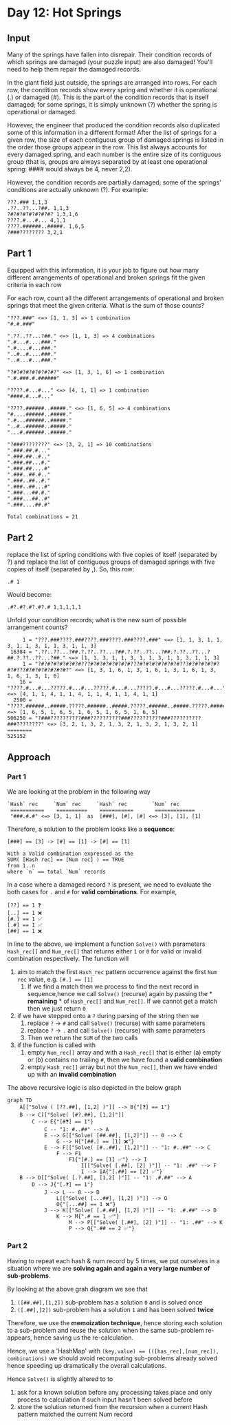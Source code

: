 # Day 12: Hot Springs

## Input
Many of the springs have fallen into disrepair. Their condition records of which springs are damaged (your puzzle input) are also damaged! You'll need to help them repair the damaged records.

In the giant field just outside, the springs are arranged into rows. For each row, the condition records show every spring and whether it is operational (.) or damaged (#). This is the part of the condition records that is itself damaged; for some springs, it is simply unknown (?) whether the spring is operational or damaged.

However, the engineer that produced the condition records also duplicated some of this information in a different format! After the list of springs for a given row, the size of each contiguous group of damaged springs is listed in the order those groups appear in the row. This list always accounts for every damaged spring, and each number is the entire size of its contiguous group (that is, groups are always separated by at least one operational spring: #### would always be 4, never 2,2).

However, the condition records are partially damaged; some of the springs' conditions are actually unknown (?). For example:
```
???.### 1,1,3
.??..??...?##. 1,1,3
?#?#?#?#?#?#?#? 1,3,1,6
????.#...#... 4,1,1
????.######..#####. 1,6,5
?###???????? 3,2,1
```
## Part 1
Equipped with this information, it is your job to figure out how many different arrangements of operational and broken springs fit the given criteria in each row

For each row, count all the different arrangements of operational and broken springs that meet the given criteria. What is the sum of those counts?
```
"???.###" <=> [1, 1, 3] => 1 combination
"#.#.###"

".??..??...?##." <=> [1, 1, 3] => 4 combinations
".#...#....###."
".#....#...###."
"..#..#....###."
"..#...#...###."

"?#?#?#?#?#?#?#?" <=> [1, 3, 1, 6] => 1 combination
".#.###.#.######"

"????.#...#..." <=> [4, 1, 1] => 1 combination
"####.#...#..."

"????.######..#####." <=> [1, 6, 5] => 4 combinations
"#....######..#####."
".#...######..#####."
"..#..######..#####."
"...#.######..#####."

"?###????????" <=> [3, 2, 1] => 10 combinations 
".###.##.#..."
".###.##..#.."
".###.##...#."
".###.##....#"
".###..##.#.."
".###..##..#."
".###..##...#"
".###...##.#."
".###...##..#"
".###....##.#"

Total combinations = 21
```
## Part 2
replace the list of spring conditions with five copies of itself (separated by ?) and replace the list of contiguous groups of damaged springs with five copies of itself (separated by ,).
So, this row:
```
.# 1
```
Would become:

```
.#?.#?.#?.#?.# 1,1,1,1,1
```
Unfold your condition records; what is the new sum of possible arrangement counts?

```
     1 = "???.###????.###????.###????.###????.###" <=> [1, 1, 3, 1, 1, 3, 1, 1, 3, 1, 1, 3, 1, 1, 3]
 16384 = ".??..??...?##.?.??..??...?##.?.??..??...?##.?.??..??...?##.?.??..??...?##." <=> [1, 1, 3, 1, 1, 3, 1, 1, 3, 1, 1, 3, 1, 1, 3]
     1 = "?#?#?#?#?#?#?#???#?#?#?#?#?#?#???#?#?#?#?#?#?#???#?#?#?#?#?#?#???#?#?#?#?#?#?#?" <=> [1, 3, 1, 6, 1, 3, 1, 6, 1, 3, 1, 6, 1, 3, 1, 6, 1, 3, 1, 6]
    16 = "????.#...#...?????.#...#...?????.#...#...?????.#...#...?????.#...#..." <=> [4, 1, 1, 4, 1, 1, 4, 1, 1, 4, 1, 1, 4, 1, 1]
  2500 = "????.######..#####.?????.######..#####.?????.######..#####.?????.######..#####.?????.######..#####." <=> [1, 6, 5, 1, 6, 5, 1, 6, 5, 1, 6, 5, 1, 6, 5]
506250 = "?###??????????###??????????###??????????###??????????###????????" <=> [3, 2, 1, 3, 2, 1, 3, 2, 1, 3, 2, 1, 3, 2, 1]
========
525152
```
## Approach
### Part 1
We are looking at the problem in the following way
```
`Hash` rec     `Num` rec     `Hash` rec        `Num` rec
 ===========    ==========    ===========       =============
 "###.#.#" <=> [3, 1, 1]  as  [###], [#], [#] <=> [3], [1], [1]
```
Therefore, a solution to the problem looks like a **sequence**:
```
[###] == [3] -> [#] == [1] -> [#] == [1]

With a Valid combination expressed as the
SUM( [Hash rec] == [Num rec] ) == TRUE 
from 1..n 
where `n` == total `Num` records
```
In a case where a damaged record `?` is present, we need to evaluate the both cases for `.` and `#` for **valid combinations**. For example,
```text
[??] == 1 ❓
[..] == 1 ❌
[#.] == 1 ✅
[.#] == 1 ✅
[##] == 1 ❌
```
In line to the above, we implement a function `Solve()` with parameters `Hash_rec[]` and `Num_rec[]` that returns either `1` or `0` for valid or invalid combination respectively.
The function will
1. aim to match the first `Hash_rec` pattern occurrence against the first `Num rec` value, e.g. `[#.] == [1]`
   1. If we find a match then we process to find the next record in sequence,hence we call `Solve()` (recurse) again by passing the * **remaining** * of `Hash_rec[]` and `Num_rec[]`. If we cannot get a match then we just return `0` 
2. if we have stepped onto a `?` during parsing of the string then we 
   1. replace `?` -> `#` and call `Solve()` (recurse) with same parameters
   2. replace `?` -> `.` and call `Solve()` (recurse) with same parameters
   3. Then we return the `SUM` of the two calls
3. if the function is called with 
   1. empty `Num_rec[]` array and with a `Hash_rec[]` that is either (a) empty or (b) contains no trailing `#`, then we have found a **valid combination**
   2. empty `Hash_rec[]` array but not the `Num_rec[]`, then we have ended up with an **invalid combination** 

The above recursive logic is also depicted in the below graph
```mermaid
graph TD
    A[["Solve ( [??.##], [1,2] )"]] --> B{"[❓] == 1"}
    B --> C[["Solve( [#?.##], [1,2]"]] 
        C --> E{"[#❓] == 1"} 
            C -- "1: #..##" --> A
            E --> G[["Solve( [##.##], [1,2]"]] -- 0 --> C
                G --> H{"[##.] == [1] ❌"}
            E --> F[["Solve( [#..##], [1,2]"]] -- "1: #..##" --> C
                F --> F1 
                    F1{"[#.] == [1] ✅"} --> I
                        I[["Solve( [.##], [2] )"]] -- "1: .##" --> F
                        I --> IA{"[.##] == [2] ✅"}
    B --> D[["Solve( [.?.##], [1,2] )"]] -- "1: .#.##" --> A
        D --> J{"[.❓] == 1"}
            J --> L -- 0 --> D 
                L[["Solve( [...##], [1,2] )"]] --> O
                O{"[...##] == 1 ❌"}
            J --> K[["Solve( [.#.##], [1,2] )"]] -- "1: .#.##" --> D
                K --> M{".# == 1 ✅"}
                    M --> P[["Solve( [.##], [2] )"]] -- "1: .##" --> K
                    P --> Q{".## == 2 ✅"}
```
### Part 2
Having to repeat each hash & num record by 5 times, we put ourselves in a situation where we are **solving again and again a very large number of sub-problems**. 

By looking at the above grah diagram we see that
1. `([##.##],[1,2])` sub-problem has a solution `0` and is solved once
2. `([.##],[2])` sub-problem has a solution `1` and has been solved **twice**

Therefore, we use the **memoization technique**, hence storing each solution to a sub-problem and reuse the solution when the same sub-problem re-appears, hence saving us the re-calculation.

Hence, we use a 'HashMap' with `(key,value) == (([has_rec],[num_rec]), combinations)` we should avoid recomputing sub-problems already solved hence speeding up dramatically the overall calculations.

Hence `Solve()` is slightly altered to to 
1. ask for a known solution before any processing takes place and only process to calculation if such input hasn't been solved before
2. store the solution returned from the recursion when a current Hash pattern matched the current Num record